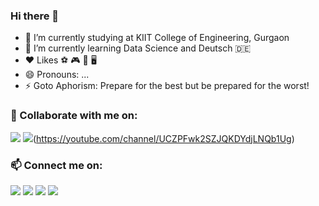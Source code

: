 ### Hi there 👋



- 🔭 I’m currently studying at KIIT College of Engineering, Gurgaon
- 🌱 I’m currently learning Data Science and Deutsch :de:
- :heart: Likes :soccer: :video_game: :iphone: :desktop_computer:
- 😄 Pronouns: ...
- ⚡ Goto Aphorism: Prepare for the best but be prepared for the worst!

### 👯 Collaborate with me on: 
[<img src="https://www.vectorlogo.zone/logos/kaggle/kaggle-ar21.svg">](https://www.kaggle.com/gauravbisht005) <img src="https://www.vectorlogo.zone/logos/youtube/youtube-ar21.svg">(https://youtube.com/channel/UCZPFwk2SZJQKDYdjLNQb1Ug)

### 📫 Connect me on: 
[<img src="https://www.vectorlogo.zone/logos/linkedin/linkedin-ar21.svg">](www.linkedin.com/in/gauravbisht005) [<img src="https://www.vectorlogo.zone/logos/instagram/instagram-ar21.svg">](https://www.instagram.com/gaurav_bisht17/) 
[<img src="https://www.vectorlogo.zone/logos/facebook/facebook-ar21.svg">](https://www.facebook.com/gaurav.bisht17) [<img src="https://www.vectorlogo.zone/logos/discordapp/discordapp-ar21.svg">](https://discord.com/channels/@Me_Jarvis#2831)
